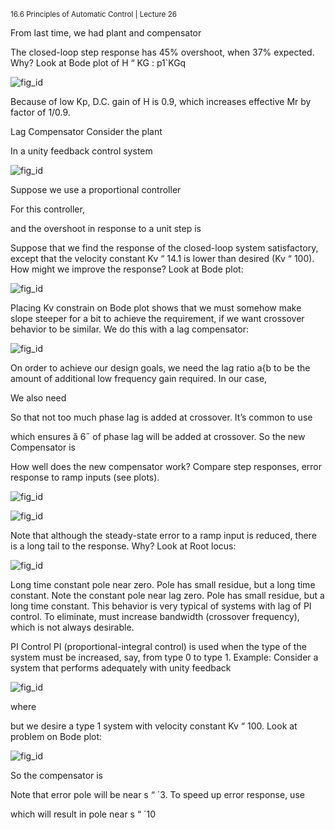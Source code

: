 <sup>16.6 Principles of Automatic Control | Lecture 26</sup>


From last time, we had plant and compensator

The closed-loop step response has 45% overshoot, when 37% expected. Why?
Look at Bode plot of H “ KG : p1`KGq

![fig_id](images/26/amplitude.svg "Title Text")

Because of low Kp, D.C. gain of H is 0.9, which increases effective Mr by factor of 1/0.9.

Lag Compensator
Consider the plant

In a unity feedback control system

![fig_id](images/26/unity.svg "Title Text")


Suppose we use a proportional controller


For this controller,

and the overshoot in response to a unit step is

Suppose that we find the response of the closed-loop system satisfactory, except that the
velocity constant Kv “ 14.1 is lower than desired (Kv “ 100). How might we improve the
response?
Look at Bode plot:

![fig_id](images/26/amplitude2.svg "Title Text")


Placing Kv constrain on Bode plot shows that we must somehow make slope steeper for a
bit to achieve the requirement, if we want crossover behavior to be similar. We do this with
a lag compensator:

![fig_id](images/26/bode.svg "Title Text")

On order to achieve our design goals, we need the lag ratio a{b to be the amount of additional
low frequency gain required. In our case,

We also need


So that not too much phase lag is added at crossover. It’s common to use

which ensures ă 6˝ of phase lag will be added at crossover.
So the new Compensator is

How well does the new compensator work? Compare step responses, error response to ramp
inputs (see plots).

![fig_id](images/26/step.svg "Title Text")

![fig_id](images/26/step2.svg "Title Text")

Note that although the steady-state error to a ramp input is reduced, there is a long tail to
the response. Why? Look at Root locus:

![fig_id](images/26/root-locus.svg "Title Text")

Long time constant pole near zero.
Pole has small residue, but a long
time constant.
Note the constant pole near lag zero. Pole has small residue, but a long time constant.
This behavior is very typical of systems with lag of PI control. To eliminate, must increase
bandwidth (crossover frequency), which is not always desirable.

PI Control
PI (proportional-integral control) is used when the type of the system must be increased,
say, from type 0 to type 1.
Example: Consider a system that performs adequately with unity feedback

![fig_id](images/26/unity2.svg "Title Text")

where

but we desire a type 1 system with velocity constant Kv “ 100. Look at problem on Bode
plot:

![fig_id](images/26/amplitude3.svg "Title Text")

So the compensator is

 Note that error pole will be near s “ ´3. To speed up error response, use

which will result in pole near s “ ´10
